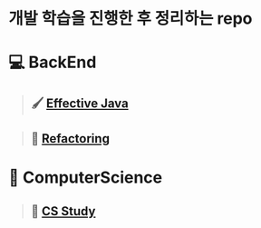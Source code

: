 # **개발 학습을 진행한 후 정리하는 repo**



# 💻 BackEnd

> ## 🖌 [Effective Java](Backend/Effective-Java/README.md)

> ## 💫 [Refactoring](Backend/Refactoring/README.md)



# 📀 **ComputerScience**
>## 💾 [**CS Study**](ComputerScience/Study/README.md)
